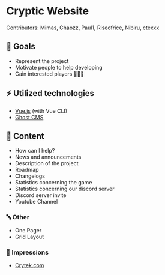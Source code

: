 # Cryptic Website
Contributors: Mimas, Chaozz, Paul1, Riseofrice, Nibiru, ctexxx

## :round_pushpin: Goals
- Represent the project
- Motivate people to help developing
- Gain interested players
🎯🎯🎯
## :zap: Utilized technologies
- [Vue.js](https://vuejs.org/) (with Vue CLI)
- [Ghost CMS](https://ghost.org/)

## :page_facing_up: Content
- How can I help?
- News and announcements
- Description of the project
- Roadmap
- Changelogs
- Statistics concerning the game
- Statistics concerning our discord server
- Discord server invite
- Youtube Channel

### :abc: Other
- One Pager
- Grid Layout

### :eyes: Impressions
- [Crytek.com](https://crytek.com)
